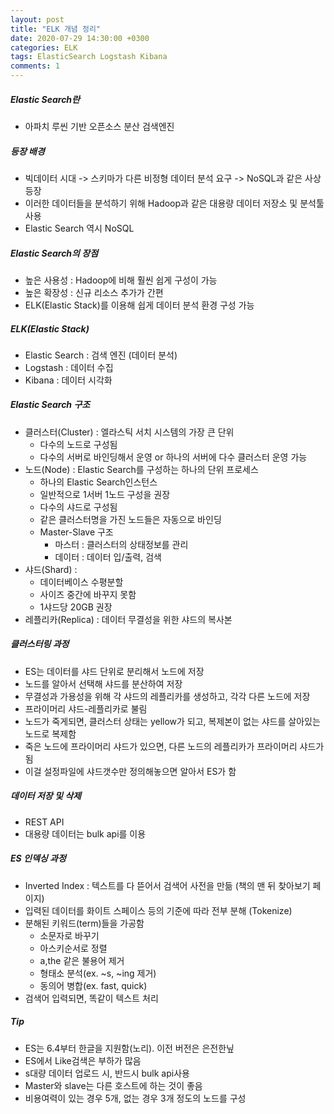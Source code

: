 ```yaml
---
layout: post
title: "ELK 개념 정리"
date: 2020-07-29 14:30:00 +0300
categories: ELK
tags: ElasticSearch Logstash Kibana
comments: 1
---
```

##### Elastic Search란
- 아파치 루씬 기반 오픈소스 분산 검색엔진

##### 등장 배경
- 빅데이터 시대 -> 스키마가 다른 비정형 데이터 분석 요구 -> NoSQL과 같은 사상 등장
- 이러한 데이터들을 분석하기 위해 Hadoop과 같은 대용량 데이터 저장소 및 분석툴 사용
- Elastic Search 역시 NoSQL

##### Elastic Search의 장점
- 높은 사용성 : Hadoop에 비해 훨씬 쉽게 구성이 가능
- 높은 확장성 : 신규 리소스 추가가 간편
- ELK(Elastic Stack)를 이용해 쉽게 데이터 분석 환경 구성 가능

##### ELK(Elastic Stack)
- Elastic Search : 검색 엔진 (데이터 분석)
- Logstash : 데이터 수집 
- Kibana : 데이터 시각화

##### Elastic Search 구조
- 클러스터(Cluster) : 엘라스틱 서치 시스템의 가장 큰 단위
    - 다수의 노드로 구성됨
    - 다수의 서버로 바인딩해서 운영 or 하나의 서버에 다수 클러스터 운영 가능
- 노드(Node) : Elastic Search를 구성하는 하나의 단위 프로세스
    - 하나의 Elastic Search인스턴스
    - 일반적으로 1서버 1노드 구성을 권장
    - 다수의 샤드로 구성됨
    - 같은 클러스터명을 가진 노드들은 자동으로 바인딩
    - Master-Slave 구조
        - 마스터 : 클러스터의 상태정보를 관리
        - 데이터 : 데이터 입/출력, 검색
- 샤드(Shard) :  
    - 데이터베이스 수평분할
    - 사이즈 중간에 바꾸지 못함
    - 1샤드당 20GB 권장
- 레플리카(Replica) : 데이터 무결성을 위한 샤드의 복사본

##### 클러스터링 과정
- ES는 데이터를 샤드 단위로 분리해서 노드에 저장
- 노드를 알아서 선택해 샤드를 분산하여 저장
- 무결성과 가용성을 위해 각 샤드의 레플리카를 생성하고, 각각 다른 노드에 저장
- 프라이머리 샤드-레플리카로 불림
- 노드가 죽게되면, 클러스터 상태는 yellow가 되고, 복제본이 없는 샤드를 살아있는 노드로 복제함
- 죽은 노드에 프라이머리 샤드가 있으면, 다른 노드의 레플리카가 프라이머리 샤드가 됨
- 이걸 설정파일에 샤드갯수만 정의해놓으면 알아서 ES가 함

##### 데이터 저장 및 삭제
- REST API
- 대용량 데이터는 bulk api를 이용

##### ES 인덱싱 과정
- Inverted Index : 텍스트를 다 뜯어서 검색어 사전을 만듦 (책의 맨 뒤 찾아보기 페이지)
- 입력된 데이터를 화이트 스페이스 등의 기준에 따라 전부 분해 (Tokenize)
- 분해된 키워드(term)들을 가공함
    - 소문자로 바꾸기
    - 아스키순서로 정렬
    - a,the 같은 불용어 제거
    - 형태소 분석(ex. ~s, ~ing 제거)
    - 동의어 병합(ex. fast, quick)
- 검색어 입력되면, 똑같이 텍스트 처리

##### Tip
- ES는 6.4부터 한글을 지원함(노리). 이전 버전은 은전한닢
- ES에서 Like검색은 부하가 많음
- s대량 데이터 업로드 시, 반드시 bulk api사용
- Master와 slave는 다른 호스트에 하는 것이 좋음
- 비용여력이 있는 경우 5개, 없는 경우 3개 정도의 노드를 구성